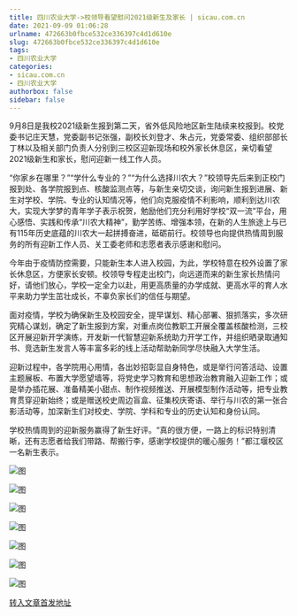 ```yaml
---
title: 四川农业大学->校领导看望慰问2021级新生及家长 | sicau.com.cn
date: 2021-09-09 01:06:28
urlname: 472663b0fbce532ce336397c4d1d610e
slug: 472663b0fbce532ce336397c4d1d610e
tags: 
- 四川农业大学
categories:
- sicau.com.cn
- 四川农业大学
authorbox: false
sidebar: false
---
```

9月8日是我校2021级新生报到第二天，省外低风险地区新生陆续来校报到。校党委书记庄天慧，党委副书记张强，副校长刘登才、朱占元，党委常委、组织部部长丁林以及相关部门负责人分别到三校区迎新现场和校外家长休息区，亲切看望2021级新生和家长，慰问迎新一线工作人员。

“你家乡在哪里？”“学什么专业的？”“为什么选择川农大？”校领导先后来到正校门报到处、各学院报到点、核酸监测点等，与新生亲切交谈，询问新<!--more-->生报到进展、新生对学校、学院、专业的认知情况等，他们向克服疫情不利影响，顺利到达川农大，实现大学梦的青年学子表示祝贺，勉励他们充分利用好学校“双一流”平台，用心感悟、实践和传承“川农大精神”，勤学苦练、增强本领，在新的人生旅途上与已有115年历史底蕴的川农大一起拼搏奋进，砥砺前行。校领导也向提供热情周到服务的所有迎新工作人员、关工委老师和志愿者表示感谢和慰问。

今年由于疫情防控需要，只能新生本人进入校园，为此，学校特意在校外设置了家长休息区，方便家长安顿。校领导专程走出校门，向远道而来的新生家长热情问好，请他们放心，学校一定全力以赴，用更高质量的办学成就、更高水平的育人水平来助力学生茁壮成长，不辜负家长们的信任与期望。

面对疫情，学校为确保新生及校园安全，提早谋划、精心部署、狠抓落实，多次研究精心谋划，确定了新生报到方案，对重点岗位教职工开展全覆盖核酸检测，三校区开展迎新开学演练，开发新一代智慧迎新系统助力开学工作，并组织晒录取通知书、竞选新生发言人等丰富多彩的线上活动帮助新同学尽快融入大学生活。

迎新过程中，各学院用心用情，各出妙招彰显自身特色，或是举行问答活动、设置主题展板、布置大学愿望墙等，将党史学习教育和思想政治教育融入迎新工作；或是举办插花展、准备精美小甜点、制作视频推送、开展模型制作活动等，把专业教育贯穿迎新始终；或是赠送校史周边盲盒、征集校庆寄语、举行与川农的第一张合影活动等，加深新生们对校史、学院、学科和专业的历史认知和身份认同。

学校热情周到的迎新服务赢得了新生好评。“真的很方便，一路上的标识特别清晰，还有志愿者给我们带路、帮搬行李，感谢学校提供的暖心服务！”都江堰校区一名新生表示。

![图](https://news.sicau.edu.cn/__local/7/1C/71/97CFAFDFFF3938FC3641F23E88B_8D565D94_12DD8.jpg)

![图](https://news.sicau.edu.cn/__local/0/80/AA/836576CA8C80CC7AB149582B659_C4886ED9_1CBAB.jpg)

![图](https://news.sicau.edu.cn/__local/A/E5/0D/4ADBE56B93D5B1494F32ECBBFB7_6C1A2F90_145DC.jpg)

![图](https://news.sicau.edu.cn/__local/4/9B/A8/78A44FBEF51080B8F42CC4F9B3B_6179E82E_2FE8A.png)

![图](https://news.sicau.edu.cn/__local/8/B1/2D/FD890CE5594B32372FAFA982DDC_CBB3CC6D_F85F.jpg)

![图](https://news.sicau.edu.cn/__local/F/32/A2/31847E808CA469C57449B0931B8_D2AB33DC_19EF3.png)

![图](https://news.sicau.edu.cn/__local/9/A8/36/1CC4FE386C0E37E17B5FCBFD8A8_FD0F9442_2AA8D.png)

[转入文章首发地址](https://news.sicau.edu.cn/info/1135/64136.htm)
